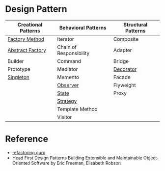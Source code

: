 # Design Pattern

| Creational Patterns | Behavioral Patterns | Structural Patterns |
|---------------------|---------------------|---------------------|
| [Factory Method](./creational/factoryMethod/) | Iterator | Composite |
| [Abstract Factory](./creational/abstractFactory/) | Chain of Responsibility | Adapter |
| Builder | Command | Bridge |
| Prototype | Mediator | [Decorator](./structural/decorator/) |
| [Singleton](./creational/singleton/) | Memento | Facade |
|  | [Observer](./behavioral/observer/) | Flyweight |
|  | [State](./behavioral/state/) | Proxy |
|  | [Strategy](./behavioral/strategy/) |  |
|  | Template Method |  |
|  | Visitor |  |

# Reference
* [refactoring.guru](https://refactoring.guru/design-patterns)
* Head First Design Patterns Building Extensible and Maintainable Object-Oriented Software by Eric Freeman, Elisabeth Robson
